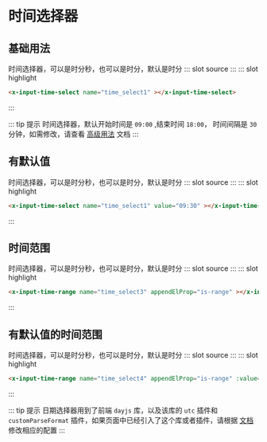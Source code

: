 # 时间选择器

## 基础用法

<demo-block>
时间选择器，可以是时分秒，也可以是时分，默认是时分
::: slot source
<el-time-select v-model="time_select1">
</el-time-select>
:::
::: slot highlight

``` html
<x-input-time-select name="time_select1" ></x-input-time-select>
```
:::
</demo-block>

::: tip 提示
时间选择器，默认开始时间是 `09:00` ,结束时间 `18:00`， 时间间隔是 `30` 分钟，如需修改，请查看 [高级用法](/advanced/time.html) 文档
:::

## 有默认值

<demo-block>
时间选择器，可以是时分秒，也可以是时分，默认是时分
::: slot source
<el-time-select v-model="time_select2">
</el-time-select>
:::
::: slot highlight

``` html
<x-input-time-select name="time_select1" value="09:30" ></x-input-time-select>
```
:::
</demo-block>

## 时间范围

<demo-block>
时间选择器，可以是时分秒，也可以是时分，默认是时分
::: slot source
<el-time-picker v-model="time_select3" is-range>
</el-time-picker>
:::
::: slot highlight

``` html
<x-input-time-range name="time_select3" appendElProp="is-range" ></x-input-time-range>
```
:::
</demo-block>

## 有默认值的时间范围

<demo-block>
时间选择器，可以是时分秒，也可以是时分，默认是时分
::: slot source
<el-time-picker v-model="time_select4" is-range>
</el-time-picker>
:::
::: slot highlight

``` html
<x-input-time-range name="time_select4" appendElProp="is-range" :value='["08:40:15","09:40:55"]'></x-input-time-range>
```
:::
</demo-block>

::: tip 提示
日期选择器用到了前端 `dayjs` 库，以及该库的 `utc` 插件和 `customParseFormat` 插件，如果页面中已经引入了这个库或者插件，请根据 [文档](/guide/getting-started.html#自定义配置) 修改相应的配置
:::

<script>
export default {
    data(){
        return {
            time_select1:'',
            time_select2:"09:30",
            time_select3:[new Date(), new Date()],
            time_select4:[new Date(2016, 9, 10, 8, 40, 15), new Date(2016, 9, 10, 9, 40, 55)],
            slider2:80,
        };
    }
};
</script>
